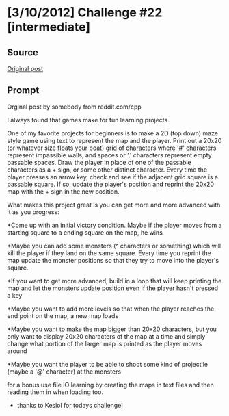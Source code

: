 # [3/10/2012] Challenge #22 [intermediate]

## Source

[Original post](https://old.reddit.com/r/dailyprogrammer/comments/qr0l2/3102012_challenge_22_intermediate/)

## Prompt

Orginal post by somebody from reddit.com/cpp

I always found that games make for fun learning projects.

One of my favorite projects for beginners is to make a 2D (top down) maze style game using text to represent the map and the player. Print out a 20x20 (or whatever size floats your boat) grid of characters where '#' characters represent impassible walls, and spaces or '.' characters represent empty passable spaces. Draw the player in place of one of the passable characters as a + sign, or some other distinct character. Every time the player presses an arrow key, check and see if the adjacent grid square is a passable square. If so, update the player's position and reprint the 20x20 map with the + sign in the new position.

What makes this project great is you can get more and more advanced with it as you progress:

*Come up with an initial victory condition. Maybe if the player moves from a starting square to a ending square on the map, he wins

*Maybe you can add some monsters (^ characters or something) which will kill the player if they land on the same square. Every time you reprint the map update the monster positions so that they try to move into the player's square.

*If you want to get more advanced, build in a loop that will keep printing the map and let the monsters update position even if the player hasn't pressed a key

*Maybe you want to add more levels so that when the player reaches the end point on the map, a new map loads

*Maybe you want to make the map bigger than 20x20 characters, but you only want to display 20x20 characters of the map at a time and simply change what portion of the larger map is printed as the player moves around

*Maybe you want the player to be able to shoot some kind of projectile (maybe a '@' character) at the monsters

for a bonus use file IO learning by creating the maps in text files and then reading them in when loading too.

* thanks to Keslol for todays challenge!
